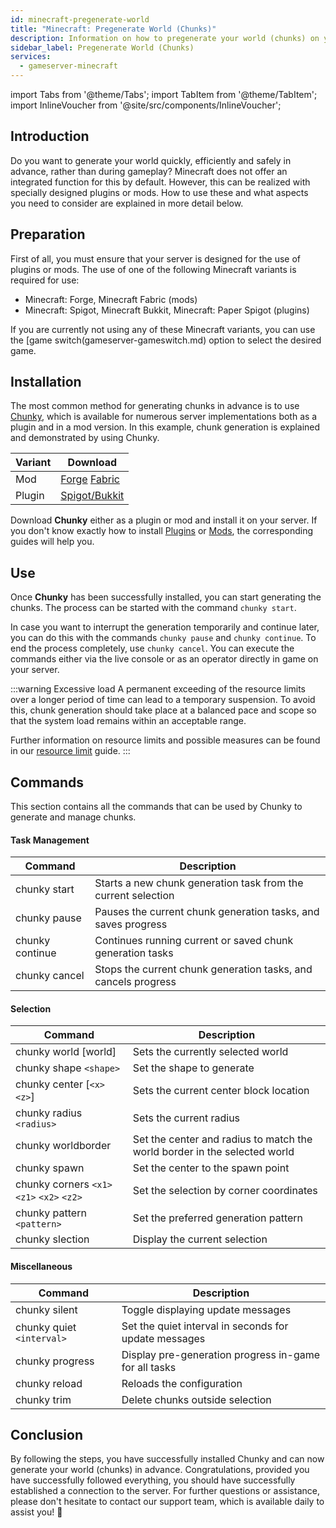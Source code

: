 ```yaml
---
id: minecraft-pregenerate-world
title: "Minecraft: Pregenerate World (Chunks)"
description: Information on how to pregenerate your world (chunks) on your Minecraft server from ZAP-Hosting - ZAP-Hosting.com documentation
sidebar_label: Pregenerate World (Chunks)
services:
  - gameserver-minecraft
---
```


import Tabs from '@theme/Tabs';
import TabItem from '@theme/TabItem';
import InlineVoucher from '@site/src/components/InlineVoucher';

## Introduction
Do you want to generate your world quickly, efficiently and safely in advance, rather than during gameplay? Minecraft does not offer an integrated function for this by default. However, this can be realized with specially designed plugins or mods. How to use these and what aspects you need to consider are explained in more detail below.



## Preparation

First of all, you must ensure that your server is designed for the use of plugins or mods. The use of one of the following Minecraft variants is required for use: 

- Minecraft: Forge, Minecraft Fabric (mods)
- Minecraft: Spigot, Minecraft Bukkit, Minecraft: Paper Spigot (plugins) 

If you are currently not using any of these Minecraft variants, you can use the [game switch(gameserver-gameswitch.md) option to select the desired game.


## Installation
The most common method for generating chunks in advance is to use [Chunky](https://github.com/pop4959/Chunky), which is available for numerous server implementations both as a plugin and in a mod version. In this example, chunk generation is explained and demonstrated by using Chunky.

| Variant | Download |
| -------- | ------------------------------------------------------------ |
| Mod | [Forge](https://www.curseforge.com/minecraft/mc-mods/chunky-pregenerator-forge) [Fabric](https://www.curseforge.com/minecraft/mc-mods/chunky-pregenerator) |
| Plugin | [Spigot/Bukkit](https://www.spigotmc.org/resources/chunky.81534/) |

Download **Chunky** either as a plugin or mod and install it on your server. If you don't know exactly how to install [Plugins](minecraft-pluginuploader.md) or [Mods](minecraft-forge-fabric-add-mods-modpacks), the corresponding guides will help you.




## Use 

Once **Chunky** has been successfully installed, you can start generating the chunks. The process can be started with the command `chunky start`.

In case you want to interrupt the generation temporarily and continue later, you can do this with the commands `chunky pause` and `chunky continue`. To end the process completely, use `chunky cancel`. You can execute the commands either via the live console or as an operator directly in game on your server.

:::warning Excessive load
A permanent exceeding of the resource limits over a longer period of time can lead to a temporary suspension. To avoid this, chunk generation should take place at a balanced pace and scope so that the system load remains within an acceptable range.

Further information on resource limits and possible measures can be found in our [resource limit](gameserver-resourcelimit.md) guide. 
:::



## Commands

This section contains all the commands that can be used by Chunky to generate and manage chunks. 

#### Task Management

| Command         | Description                                                  |
| --------------- | ------------------------------------------------------------ |
| chunky start    | Starts a new chunk generation task from the current selection |
| chunky pause    | Pauses the current chunk generation tasks, and saves progress |
| chunky continue | Continues running current or saved chunk generation tasks    |
| chunky cancel   | Stops the current chunk generation tasks, and cancels progress |



#### Selection

| Command                                    | Description                                                  |
| ------------------------------------------ | ------------------------------------------------------------ |
| chunky world [world]                       | Sets the currently selected world                            |
| chunky shape `<shape>`                     | Set the shape to generate                                    |
| chunky center [`<x>` `<z>`]                | Sets the current center block location                       |
| chunky radius `<radius>`                   | Sets the current radius                                      |
| chunky worldborder                         | Set the center and radius to match the world border in the selected world |
| chunky spawn                               | Set the center to the spawn point                            |
| chunky corners `<x1>` `<z1>` `<x2>` `<z2>` | Set the selection by corner coordinates                      |
| chunky pattern `<pattern>`                 | Set the preferred generation pattern                         |
| chunky slection                            | Display the current selection                                |





#### Miscellaneous

| Command                   | Description                                           |
| ------------------------- | ----------------------------------------------------- |
| chunky silent             | Toggle displaying update messages                     |
| chunky quiet `<interval>` | Set the quiet interval in seconds for update messages |
| chunky progress           | Display pre-generation progress in-game for all tasks |
| chunky reload             | Reloads the configuration                             |
| chunky trim               | Delete chunks outside selection                       |



## Conclusion

By following the steps, you have successfully installed Chunky and can now generate your world (chunks) in advance. Congratulations, provided you have successfully followed everything, you should have successfully established a connection to the server. For further questions or assistance, please don't hesitate to contact our support team, which is available daily to assist you! 🙂

<InlineVoucher />
